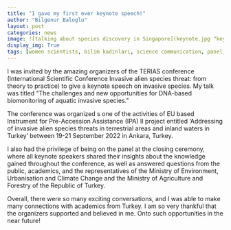 ```yaml
---
title: "I gave my first ever keynote speech!"
author: "Bilgenur Baloglu"
layout: post
categories: news
image: ![talking about species discovery in Singapore](keynote.jpg "keynote") ![panel speakers](panel.jpg "panel")
display_img: True
tags: [women scientists, bilim kadinlari, science communication, panel, biotech, academia, industry]
---
```


I was invited by the amazing organizers of the TERIAS conference (International Scientific Conference Invasive alien species threat: from theory to practice) to give a keynote speech on invasive species. My talk was titled "The challenges and new opportunities for DNA-based biomonitoring of aquatic invasive species."  

The conference was organized s one of the activities of EU based Instrument for Pre-Accession Assistance (IPA) II project entitled ‘Addressing of invasive alien species threats in terrestrial areas and inland waters in Turkey’ between 19-21 September 2022 in Ankara, Turkey.

I also had the privilege of being on the panel at the closing ceremony, where all keynote speakers shared their insights about the knowledge gained throughout the conference, as well as answered questions from the public, academics, and the representatives of the Ministry of Environment, Urbanisation and Climate Change and the Ministry of Agriculture and Forestry of the Republic of Turkey.

Overall, there were so many exciting conversations, and I was able to make many connections with academics from Turkey. I am so very thankful that the organizers supported and believed in me. Onto such opportunities in the near future! 
